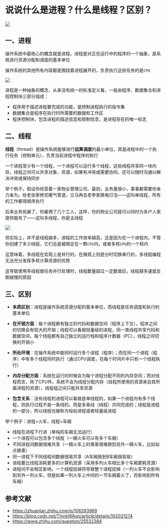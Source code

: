 <!--
 * @Author: lijing
 * @Date: 2023-12-15 23:08:24
 * @LastEditors: lijing
 * @LastEditTime: 2023-12-15 23:47:20
 * @Description: 
-->
# 说说什么是进程？什么是线程？区别？

![](https://static.vue-js.com/f414d8a0-02f6-11ec-a752-75723a64e8f5.png)

## 一、进程

操作系统中最核心的概念就是进程，进程是对正在运行中的程序的一个抽象，是系统进行资源分配和调度的基本单位

操作系统的其他所有内容都是围绕着进程展开的，负责执行这些任务的是`CPU`

![](https://static.vue-js.com/3ff146b0-02f6-11ec-8e64-91fdec0f05a1.png)

进程是一种抽象的概念，从来没有统一的标准定义看，一般由程序、数据集合和进程控制块三部分组成：

+   程序用于描述进程要完成的功能，是控制进程执行的指令集
+   数据集合是程序在执行时所需要的数据和工作区
+   程序控制块，包含进程的描述信息和控制信息，是进程存在的唯一标志

## 二、线程

**线程**（thread）是操作系统能够进行**运算调度**的最小单位，其是进程中的一个执行任务（控制单元），负责当前进程中程序的执行

一个进程至少有一个线程，一个进程可以运行多个线程，这些线程共享同一块内存，线程之间可以共享对象、资源，如果有冲突或需要协同，还可以随时沟通以解决冲突或保持同步

举个例子，假设你经营着一家物业管理公司。最初，业务量很小，事事都需要你亲力亲为。给老张家修完暖气管道，立马再去老李家换电灯泡——这叫单线程，所有的工作都得顺序执行

后来业务拓展了，你雇佣了几个工人，这样，你的物业公司就可以同时为多户人家提供服务了——这叫多线程，你是主线程

![](https://static.vue-js.com/63de34c0-02f6-11ec-a752-75723a64e8f5.png)

但实际上，并不是线程越多，进程的工作效率越高，这是因为在一个进程内，不管你创建了多少线程，它们总是被限定在一颗`CPU`内，或者多核`CPU`的一个核内

这意味着，多线程在宏观上是并行的，在微观上则是分时切换串行的，多线程编程无法充分发挥多核计算资源的优势

这导致使用多线程做任务并行处理时，线程数量超过一定数值后，线程越多速度反倒越慢的原因

## 三、区别

+   **本质区别**：进程是操作系统资源分配的基本单位，而线程是任务调度和执行的基本单位
    
+   **在开销方面**：每个进程都有独立的代码和数据空间（程序上下文），程序之间的切换会有较大的开销；线程可以看做轻量级的进程，同一类线程共享代码和数据空间，每个线程都有自己独立的运行栈和程序计数器（PC），线程之间切换的开销小
    
+   **所处环境**：在操作系统中能同时运行多个进程（程序）；而在同一个进程（程序）中有多个线程同时执行（通过CPU调度，在每个时间片中只有一个线程执行）
    
+   **内存分配方面**：系统在运行的时候会为每个进程分配不同的内存空间；而对线程而言，除了CPU外，系统不会为线程分配内存（线程所使用的资源来自其所属进程的资源），线程组之间只能共享资源
    
+   **包含关系**：没有线程的进程可以看做是单线程的，如果一个进程内有多个线程，则执行过程不是一条线的，而是多条线（线程）共同完成的；线程是进程的一部分，所以线程也被称为轻权进程或者轻量级进程
    

举个例子：进程=火车，线程=车厢

+   线程在进程下行进（单纯的车厢无法运行）
+   一个进程可以包含多个线程（一辆火车可以有多个车厢）
+   不同进程间数据很难共享（一辆火车上的乘客很难换到另外一辆火车，比如站点换乘）
+   同一进程下不同线程间数据很易共享（A车厢换到B车厢很容易）
+   进程要比线程消耗更多的计算机资源（采用多列火车相比多个车厢更耗资源）
+   进程间不会相互影响，一个线程挂掉将导致整个进程挂掉（一列火车不会影响到另外一列火车，但是如果一列火车上中间的一节车厢着火了，将影响到所有车厢）

## 参考文献

+   https://zhuanlan.zhihu.com/p/106283969
+   https://blog.csdn.net/ThinkWAon/article/details/102021274
+   https://www.zhihu.com/question/25532384